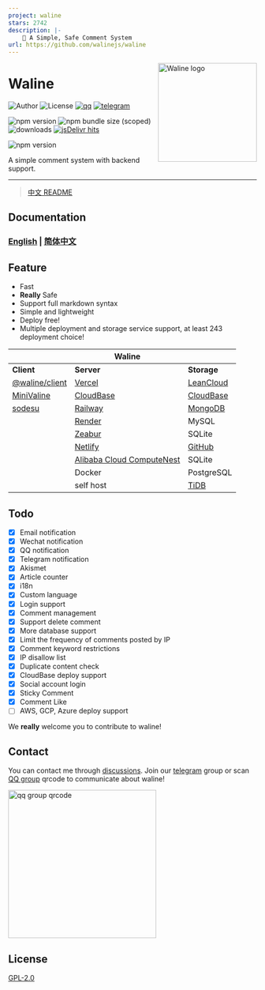 ```yaml
---
project: waline
stars: 2742
description: |-
    💬 A Simple, Safe Comment System
url: https://github.com/walinejs/waline
---
```


<!-- markdownlint-disable MD033 MD041 -->

<img src="./assets/logo.png" width="200" align="right" alt="Waline logo" />

# Waline

![Author](https://img.shields.io/badge/author-lizheming,%20Mr.Hope-blue?style=for-the-badge) ![License](https://img.shields.io/github/license/walinejs/waline?style=for-the-badge) [![qq](https://img.shields.io/badge/qq-waline交流群-f75137?logo=TencentQQ&style=for-the-badge)](https://jq.qq.com/?_wv=1027&k=bKoVBppG) [![telegram](https://img.shields.io/badge/telegram-walinejs-2ca5e0?logo=telegram&style=for-the-badge)](https://t.me/walinejs)

![npm version](https://img.shields.io/npm/v/@waline/client?color=critical&logo=npm&style=flat-square&label=@waline/client) ![npm bundle size (scoped)](https://img.shields.io/bundlephobia/minzip/@waline/client?style=flat-square&label=@waline/client%20size) ![downloads](https://img.shields.io/npm/dm/@waline/vercel?style=flat-square&label=@waline/client%20downloads) [![jsDelivr hits](https://data.jsdelivr.com/v1/package/npm/@waline/client/badge)](https://www.jsdelivr.com/package/npm/@waline/client)

![npm version](https://img.shields.io/npm/v/@waline/vercel?color=critical&logo=npm&style=flat-square&label=@waline/vercel)

A simple comment system with backend support.

---

> [中文 README](https://github.com/walinejs/waline/blob/main/README_CN.md)

## Documentation

### [English](https://waline.js.org/en/) | [简体中文](https://waline.js.org/)

## Feature

- Fast
- **Really** Safe
- Support full markdown syntax
- Simple and lightweight
- Deploy free!
- Multiple deployment and storage service support, at least 243 deployment choice!

|                                                 | Waline                                                              |                                    |
| ----------------------------------------------- | ------------------------------------------------------------------- | ---------------------------------- |
| **Client**                                      | **Server**                                                          | **Storage**                        |
| [@waline/client](https://waline.js.org)         | [Vercel](https://vercel.com)                                        | [LeanCloud](https://leancloud.app) |
| [MiniValine](https://minivaline.js.org/)        | [CloudBase](https://cloudbase.net/)                                 | [CloudBase](https://clodbase.net)  |
| [sodesu](https://github.com/BeiyanYunyi/sodesu) | [Railway](https://railway.app)                                      | [MongoDB](https://mongodb.com)     |
|                                                 | [Render](https://render.com)                                        | MySQL                              |
|                                                 | [Zeabur](https://zeabur.com)                                        | SQLite                             |
|                                                 | [Netlify](https://netlify.com)                                      | [GitHub](https://github.com)       |
|                                                 | [Alibaba Cloud ComputeNest](https://computenest.console.aliyun.com) | SQLite                             |
|                                                 | Docker                                                              | PostgreSQL                         |
|                                                 | self host                                                           | [TiDB](https://tidbcloud.com/)     |

## Todo

- [x] Email notification
- [x] Wechat notification
- [x] QQ notification
- [x] Telegram notification
- [x] Akismet
- [x] Article counter
- [x] i18n
- [x] Custom language
- [x] Login support
- [x] Comment management
- [x] Support delete comment
- [x] More database support
- [x] Limit the frequency of comments posted by IP
- [x] Comment keyword restrictions
- [x] IP disallow list
- [x] Duplicate content check
- [x] CloudBase deploy support
- [x] Social account login
- [x] Sticky Comment
- [x] Comment Like
- [ ] AWS, GCP, Azure deploy support

We **really** welcome you to contribute to waline!

## Contact

You can contact me through [discussions](https://github.com/walinejs/waline/discussions). Join our [telegram](https://t.me/walinejs) group or scan [QQ group](https://qm.qq.com/cgi-bin/qm/qr?k=rPZvq_EBfwQa6QZX7sToVlhH49c6ed0R&jump_from=webapi) qrcode to communicate about waline!

<a href="https://qm.qq.com/cgi-bin/qm/qr?k=rPZvq_EBfwQa6QZX7sToVlhH49c6ed0R&jump_from=webapi" target="_blank">
  <img src="./assets/qqgroup.jpg" width="300" alt="qq group qrcode" />
</a>

## License

[GPL-2.0](https://github.com/lizheming/Waline/blob/main/LICENSE)

